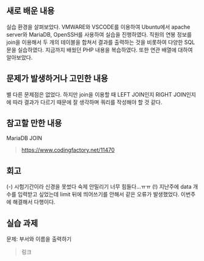 ## 새로 배운 내용
실습 환경을 살펴보았다. VMWARE와 VSCODE를 이용하여 Ubuntu에서 apache server와 MariaDB, OpenSSH를 사용하여 실습을 진행하였다.
직원의 연봉 정보를 join을 이용해서 두 개의 테이블을 합쳐서 결과를 출력하는 것을 비롯하여 다양한 SQL문을 실습하였다.
지금까지 배웠던 PHP 내용을 복습하였다. 또한 연관 배열에 대하여 알아보았다.

## 문제가 발생하거나 고민한 내용
별 다른 문제점은 없었다. 하지만 join을 이용할 때 LEFT JOIN인지 RIGHT JOIN인지에 따라 결과가 다르기 때문에 잘 생각하며 쿼리를 작성해야 할 것 같다.

## 참고할 만한 내용
MariaDB JOIN
> https://www.codingfactory.net/11470

## 회고
(-) 시험기간이라 신경을 못썼다 숙제 안밀리기 너무 힘들다...ㅠㅠ
(!) 지난주에 data 개수를 입력받고 싶었는데 limit 뒤에 띄어쓰기를 안해서 같은 오류가 발생했었다. 이번주에 해결해서 다행이다.

## 실습 과제
문제: 부서와 이름을 출력하기

> 링크
